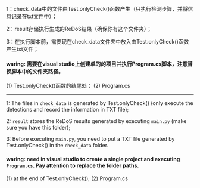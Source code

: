 1：check_data中的文件由Test.onlyCheck()函数产生（只执行检测步骤，并将信息记录在txt文件中）；

2：result存储执行生成的ReDoS结果（确保你有这个文件夹）；

3：在执行脚本前，需要现在check_data文件夹中放入由Test.onlyCheck()函数产生txt文件；

#### waring: 需要在visual studio上创建单的的项目并执行Program.cs脚本，注意替换脚本中的文件夹路径。
(1) Test.onlyCheck()函数的结尾处；
(2) Program.cs

---
1: The files in `check_data` is generated by Test.onlyCheck() (only execute the detections and record the information in TXT file);

2: `result` stores the ReDoS results generated by executing `main.py` (make sure you have this folder);

3: Before executing `main.py`, you need to put a TXT file generated by Test.onlyCheck() in the `check_data` folder.

#### waring: need in visual studio to create a single project and executing `Program.cs`. Pay attention to replace the folder paths.
(1) at the end of Test.onlyCheck();
(2) Program.cs